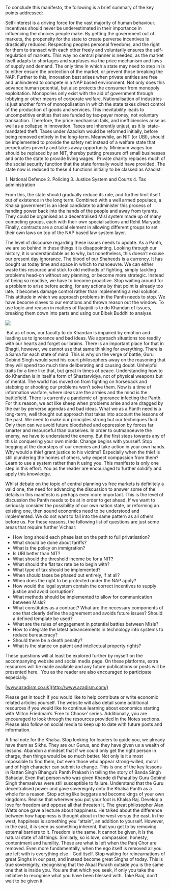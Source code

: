 
To conclude this manifesto, the following is a brief summary of the key points addressed:

Self-interest is a driving force for the vast majority of human behaviour. Incentives should never be underestimated in their importance in influencing the choices people make. By getting the government out of markets, the propensity for the state to create perverse incentives is drastically reduced. Respecting peoples personal freedoms, and the right for them to transact with each other freely and voluntarily ensures the self-regulation of markets. This way no central planner is needed, as the market itself adapts to shortages and surpluses via the price mechanism and laws of supply and demand. The only time in which a state may need to step in is to either ensure the protection of the market, or prevent those breaking the NAP. Further to this, innovation best arises when private entities are free and unhindered to compete in a NAP based environment. Not only does this advance human potential, but also protects the consumer from monopoly exploitation. Monopolies only exist with the aid of government through lobbying or other means of corporate welfare. Nationalisation of industries is just another form of monopolisation in which the state takes direct control of the production of goods and services. This inevitability leads to uncompetitive entities that are funded by tax-payer money, not voluntary transaction. Therefore, the price mechanism fails, and inefficiencies arise as well as a collapse in innovation. Taxes are inherently unjust, as it is  state-mandated theft. Taxes under Azadism would be reformed initially, before being removed entirely in the long-term. Meanwhile, an NIT (or UBI), should be implemented to provide the safety net instead of a welfare state that perpetuates poverty and takes away opportunity. Minimum wages too should be replaced by an NIT, thereby putting pressure off small businesses and onto the state to provide living wages.  Private charity replaces much of the social security function that the state formally would have provided. The state now is reduced to these 4 functions initially to be classed as Azadist:

1. National Defence
2. Policing
3. Justice System and Courts
4. Tax administration

From this, the state should gradually reduce its role, and further limit itself out of existence in the long term. Combined with a well armed populace, a Khalsa government is an ideal candidate to administer this process of handing power back into the hands of the people and away from tyrants. They could be organised as a decentralised Misl system made up of many competing groups, each with their own specialisations and Rehit Maryade. Finally, contracts are a crucial element in allowing different groups to set their own laws on top of the NAP based law system layer.

The level of discourse regarding these issues needs to update. As a Panth, we are so behind in these things it is disappointing. Looking through our history, it is understandable as to why, but nonetheless, this doesn’t excuse our present day ignorance. The blood of our Shaheeds is a currency. It has bought us today time and space in which to manoeuvre. We can either waste this resource and stick to old methods of fighting, simply tackling problems head-on without any planning, or become more strategic. Instead of being so reactive, we have to become proactive. Stop waiting around for a problem to arise before acting, for any actions by that point is already too late. It becomes damage control rather than implementing a real solution. This attitude in which we approach problems in the Panth needs to stop. We have become slaves to our emotions and thrown reason out the window. To use logic and reason in matters of Raajniti is to do Khandan of issues, breaking them down into parts and using our Bibek Buddhi to analyse.
 ‍

![](https://assets-global.website-files.com/615428d00a38282f31a53ba9/61b726a82221e19b85b4328f_ws5Asset%2043.svg)

‍
But as of now, our faculty to do Khandan is impaired by emotion and leading us to ignorance and bad ideas. We approach situations too readily with our hearts and forget our brains. There is an important place for that in Bhagti, however, we cannot use that same thinking for everything. There is a Sama for each state of mind. This is why on the verge of battle, Guru Gobind Singh would send his court philosophers away on the reasoning that they will spend too much time deliberating and causing doubt. Unhelpful traits for a time like that, but great in times of peace. Understanding how to do Khandan is in itself a form of Shastarvidya, not of physical weapons but of mental. The world has moved on from fighting on horseback and stabbing or shooting our problems won’t solve them. Now is a time of information warfare, where ideas are the armies and the mind is the battlefield. There is currently a pandemic of ignorance infecting the Panth. For this reason, we act like sheep when problems arise and are dragged by the ear by perverse agendas and bad ideas. What we as a Panth need is a long-term, well thought out approach that takes into account the lessons of the past. We need to make our principles strong but our techniques fluid. Only then can we avoid future bloodshed and oppression by forces far smarter and resourceful than ourselves. In order to outmanoeuvre the enemy, we have to understand the enemy. But the first steps towards any of this is conquering your own minds. Change begins with yourself. Stop begging at the doorsteps of our enemies and take action in your own hands. Why would a thief grant justice to his victims? Especially when the thief is still plundering the homes of others, why expect compassion from them? Learn to use a system rather than it using you. This manifesto is only one step in this effort. You as the reader are encouraged to further solidify and apply this knowledge.

Whilst debate on the topic of central planning vs free markets is definitely a valid one, the need for advancing the discussion to answer some of the details in this manifesto is perhaps even more important. This is the level of discussion the Panth needs to be at in order to get ahead. If we want to seriously consider the possibility of our own nation state, or reforming an existing one, then sound economics need to be understood and implemented. We do not want to fall into the same pattern as all others before us. For these reasons, the following list of questions are just some areas that require further Vichaar:

- How long should each phase last on the path to full privatisation?
- What should be done about tariffs?
- What is the policy on immigration?
- Is UBI better than NIT?
- What should the threshold income be for a NIT?
- What should the flat tax rate be to begin with?
- What type of tax should be implemented?
- When should taxes be phased out entirely, if at all?
- When does the right to be protected under the NAP apply?
- How would the legal system contain the correct incentives to supply justice and avoid corruption?
- What methods should be implemented to allow for communication between Misls?
- What constitutes as a contract? What are the necessary components of one that clearly define the agreement and avoids future issues? Should a defined template be used?
- What are the rules of engagement in potential battles between Misls?
- How to integrate the latest advancements in technology into systems to reduce bureaucracy?
- Should there be a death penalty?
- What is the stance on patent and intellectual property rights?

These questions will at least be explored further by myself on the accompanying website and social media page. On these platforms, extra resources will be made available and any future publications or posts will be presented here.  You as the reader are also encouraged to participate especially.

[www.azadism.co.uk](http://www.azadism.com/)

Please get in touch if you would like to help contribute or write economic related articles yourself. The website will also detail some additional resources if you would like to continue learning about economics starting with Milton Friedman’s ‘Free to Choose’ series. Additionally, you are encouraged to look through the resources provided in the Notes sections. Please also follow on social media to keep up to date with future posts and information.

A final note for the Khalsa. Stop looking for leaders to guide you, we already have them as Sikhs. They are our Gurus, and they have given us a wealth of lessons. Abandon a mindset that if we could only get the right person in charge, then things would be so much better. Not only is it almost impossible to find them, but even those who appear strong-willed, moral and of high character can submit to change. This is one of the key lessons in Rattan Singh Bhangu’s Panth Prakash in telling the story of Banda Singh Bahadur. Even that person who was given Khande di Pahaul by Guru Gobind Singh themselves were still susceptible to failure. Understand that the Guru decentralised power and gave sovereignty onto the Khalsa Panth as a whole for a reason. Stop acting like beggars and become kings of your own kingdoms. Realise that wherever you put your foot is Khalsa Raj. Develop a love for freedom and oppose all that threaten it. The great philosopher Alan Watts once gave a lecture about happiness. He talked about the difference between how happiness is thought about in the west versus the east. In the west, happiness is something you “attain”, an addition to yourself. However, in the east, it is seen as something inherent, that you get to by removing external barriers to it. Freedom is the same. It cannot be given, it is the natural state of all things. Similarly, so is love, compassion, honesty, contentment and humility. These are what is left when the Panj Chor are removed. Even more fundamentally, when the ego itself is removed all you are left with is everything else - God itself. Stop waiting for reincarnations of great Singhs in our past, and instead become great Singhs of today. This is true sovereignty, recognising that the Akaal Purakh outside you is the same one that is inside you. You are that which you seek, if only you take the initiative to recognise what you have been blessed with. Take Raaj, don’t wait to be given it.
